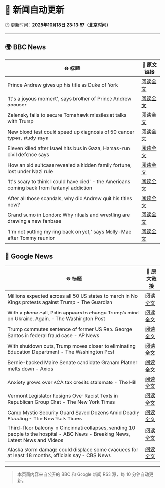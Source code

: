 # 🧠 新闻自动更新

🕒 更新时间：**2025年10月18日 23:13:57（北京时间）**

---

## 🌍 BBC News

| 🌐 标题 | 🔗 原文链接 |
|--------|-------------|
| Prince Andrew gives up his title as Duke of York | [阅读全文](https://www.bbc.com/news/articles/cgqlyw9g7weo?at_medium=RSS&at_campaign=rss) |
| 'It's a joyous moment', says brother of Prince Andrew accuser | [阅读全文](https://www.bbc.com/news/videos/ckgk1eknvzpo?at_medium=RSS&at_campaign=rss) |
| Zelensky fails to secure Tomahawk missiles at talks with Trump | [阅读全文](https://www.bbc.com/news/articles/c93dqew8l3xo?at_medium=RSS&at_campaign=rss) |
| New blood test could speed up diagnosis of 50 cancer types, study says | [阅读全文](https://www.bbc.com/news/articles/c205g21n1zzo?at_medium=RSS&at_campaign=rss) |
| Eleven killed after Israel hits bus in Gaza, Hamas-run civil defence says | [阅读全文](https://www.bbc.com/news/articles/cpv1nk7dy4yo?at_medium=RSS&at_campaign=rss) |
| How an old suitcase revealed a hidden family fortune, lost under Nazi rule | [阅读全文](https://www.bbc.com/news/articles/c33pvlez6yjo?at_medium=RSS&at_campaign=rss) |
| 'It's scary to think I could have died' - the Americans coming back from fentanyl addiction | [阅读全文](https://www.bbc.com/news/articles/cm2e471159vo?at_medium=RSS&at_campaign=rss) |
| After all those scandals, why did Andrew quit his titles now? | [阅读全文](https://www.bbc.com/news/articles/c3ep8gd1qv3o?at_medium=RSS&at_campaign=rss) |
| Grand sumo in London: Why rituals and wrestling are drawing a new fanbase | [阅读全文](https://www.bbc.com/news/articles/c4gw7009342o?at_medium=RSS&at_campaign=rss) |
| 'I'm not putting my ring back on yet,' says Molly-Mae after Tommy reunion | [阅读全文](https://www.bbc.com/news/articles/cg43lg3p7wno?at_medium=RSS&at_campaign=rss) |

## 📰 Google News

| 🌐 标题 | 🔗 原文链接 |
|--------|-------------|
| Millions expected across all 50 US states to march in No Kings protests against Trump - The Guardian | [阅读全文](https://news.google.com/rss/articles/CBMihgFBVV95cUxPZGhjbUEtc2hRbHdPS2VjREtUT3haUDNhdmlOU2l3SXlsdnFQUThQNTFqMFdEVjlOZnk5TkpjXzVWb01DTE1PRDZlVDVKOU5VTmxRMlpOZnpyanlMRVdSTmY1OEJWSzFYRVM3a21tcG1GOUUzSmQzc19SdnZaODJ3M3FxYTBidw?oc=5) |
| With a phone call, Putin appears to change Trump’s mind on Ukraine. Again. - The Washington Post | [阅读全文](https://news.google.com/rss/articles/CBMiiAFBVV95cUxPNXRCRml3NWlhOFlfaC15azJGbU5yOXFCbldtLXA3LUZOaENhNjNpdVJTXzNQRkNNMl83S2dDV0o4UmlPc3VSZjVYWXZnd1Mwdk5MTnlJYjBWSC1obnpPMG5mUU1Xei1YN0Zrb1hXUXJYbjNabTBMTVFqZXVEUlZHQlRaM3MwSGRB?oc=5) |
| Trump commutes sentence of former US Rep. George Santos in federal fraud case - AP News | [阅读全文](https://news.google.com/rss/articles/CBMinwFBVV95cUxOZzUxMDJLeDNsOG0xZEVEOThvY0lOM0U4WHA0dlNXZlFSbUp3LU9uc2k1cGNhRGR5M1RlSTJ5T3lCRWctaHAxMzRET2JCVnZpaXhpbWthMlZsTklvaXd1YS1UVlJKX1dNQllfMmFCOXhFMTdGQlpXamRTT0ljRE85OERkU0dBVkJPcktULURHYXZtTEx2S25ITzJFZTQzTXM?oc=5) |
| With shutdown cuts, Trump moves closer to eliminating Education Department - The Washington Post | [阅读全文](https://news.google.com/rss/articles/CBMijAFBVV95cUxOTkdCOU9SdjM1dEpsdVJxN3hleUc2U0VkN3ZVNGlBaUdLM3Z5aWZ5NU82OElDVW85UzlwZ0VpRUZJdEsxQ2dFNU9EMHUzWHR0dEFQTmFOelhDV1RQT0E1YW1QemJhNlptdl9oaUs0b2pEZlJuQjB6cTUtNzZTcDBQdG1Xd05QRWNvb0JGVQ?oc=5) |
| Bernie-backed Maine Senate candidate Graham Platner melts down - Axios | [阅读全文](https://news.google.com/rss/articles/CBMidkFVX3lxTFBlem5SMDVCT1Z6bHR4V1FtRVJYMUxaUnIzbGVBS25nM21qdktoSW1iaHd3UWMxRHIyVWlyTVhNNTNocmU1SDk1NS1ZdDdYUVFnRWx2N0QxN2RnRFBvM1VySml3cWRsVmhGb0c4LTJiXzdlV0pXM1E?oc=5) |
| Anxiety grows over ACA tax credits stalemate - The Hill | [阅读全文](https://news.google.com/rss/articles/CBMingFBVV95cUxNNnRyY1hvZmpJNU9pTDNiZHVLenhFenhUX1k1bng4N3loaTNvampNZ1lkeDk5bld0SWliNlM0T1hqNEtpRHFSRmk1VGNTdXp6QnBBQjB0MWE2ako3VERSUU9sR0wzdkFna1NpOTdGR01nQ1IxQmV5R0NMd2hkWkxvaVV1bGNyelI2akZISWVQQ3BaOXVhVFllTGoyVnBsd9IBowFBVV95cUxNVXZKeUNRbm9DWlFCeXljQ3JjY0pWRm14TXQzN0NFd29aRWFuX0N3VjItNFhISTljbzdlT2RoSkYzTlZsY1JLN1IxbGFpanFSeWRZYWRhNUhQNTVVY1lNYnlGc2ZqU1NxN2REbjlNcUJHelJOU3NKM0lVSlF3VkFQWFNsN3V6YzAxbUVveXdtZ1VCTzB2YU9qd0FBY3JDa2ZDVzBZ?oc=5) |
| Vermont Legislator Resigns Over Racist Texts in Republican Group Chat - The New York Times | [阅读全文](https://news.google.com/rss/articles/CBMiowFBVV95cUxQeWk5UTRWLTRYUW5sQ1h0aVZ6b3R3c1JKSGhRbU9XTUhabVFyeG1mRFlPRXI4VTNpMmsxRk5UM244RzhiZmxwRzBkUXFFM2F3UHY0bkxHTTJ0RHR3RE9YZHVNQ1JETURVRnhHNmF3LXdHQk5rZmcxU2c4Ujg3SUltT1JWaHNqQWZDQUo1TldsaDByeUJCSWV5YzJzQzZqMVRMODlj?oc=5) |
| Camp Mystic Security Guard Saved Dozens Amid Deadly Flooding - The New York Times | [阅读全文](https://news.google.com/rss/articles/CBMijAFBVV95cUxPLUtGQXFvZGpOMjVBT2FsOGNKZ1lVTUZrWjMtekEteDBuTC1pYnlnSHlkZlFrbmpCdURYU0ZSVml4S0NWUjNDWGtLSzJKcGExZTlVYVFXaFlHeDM0Q1p6RlBQbkNmOVdqbERzc1dJcElWakVJZHl0LTY4OTJhNmt0X3E3QzFjejAtbURaVQ?oc=5) |
| Third-floor balcony in Cincinnati collapses, sending 10 people to the hospital - ABC News - Breaking News, Latest News and Videos | [阅读全文](https://news.google.com/rss/articles/CBMiqwFBVV95cUxNb2Rqd2pnbmxiTV9WWTk5amV5cjZZNkUyeE9kQW1QcmhobUJCd2NudDVLTUthdHd4ajk2cklwZ3NaVlJJNThqQndVNk5sbUhJMDBRNF9kWVplZWR4MHJwZVd0bUVXMkt2THdMNG1xZnhOS0VyUWt0dTFjYmpBYVlLWm9QTEg3ODlWeGR6c2lUUjM1OUY4TnNybWRTZ1BZcEhpUTNPSVhyUml2UXfSAbABQVVfeXFMTmpVNUFRSldkWEYxd2ZNcFVjRUNWckRzMzc4aFhlZWpucGpYVXN2VllUZ1ZadmpyRy0tVGFtUzNrbU1Bd0lZODBJbEFmT1RSNGhUempZbFRmMWhsWGVQSEo4RWpOamNYODEyOWJjYzJ5ZXJueFk4ZDA3Y2hNS0J4dWRmUXFVSDJ2cEtJZXh2VVJEN0VlcFFqeU1fQWJPRTNZRUVjdFNCbEgtbngtSmxqWmg?oc=5) |
| Alaska storm damage could displace some evacuees for at least 18 months, officials say - CBS News | [阅读全文](https://news.google.com/rss/articles/CBMigwFBVV95cUxPUGtLbXk4NTA3TG1MdGQ1akx5Nl9xWFA5UXgzQS1mdU10OXc0UWtHM3RfY3IxNWFucGNVM0JHNEpGQ3BHZWVWNmFlaDF0Rm8zejZhVTFJVXFWVkp4WEY2Ulp4WDJNbVpyRnJLSFhSUU9hR1FuMlJMS2JleExWTDd0VWpiUdIBiAFBVV95cUxNWG9sZ3l4UlQ2ZGFlbDJhVXF1UG5QMkZTU3ZjUmVqWDlKanNNWkc5VzlxaHdPd25oZzlYX0VXRFZfbmJOVEJRSXJwS1o5S1BndE1PdnFwNkRNWVByeFVzZ3BSRzduelB3U3ZsQzlHLUJZbUpyaEJDN09BWEJBc2lfR2g3THp2YkVH?oc=5) |

---
> 本页面内容来自公开的 BBC 和 Google 新闻 RSS 源，每 10 分钟自动更新。